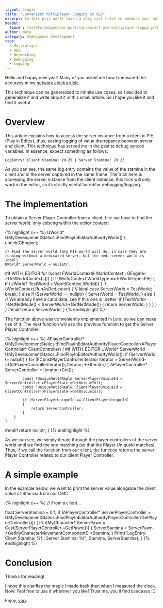 ```yaml
---
layout: single
title: "Convenient Multiplayer Logging in UE5"
excerpt: In this post we'll learn a very cool trick to enhance your multiplayer logs. It consists on accessing the server instance from the client in the editor. But how? Find out inside!
header:
  teaser: /assets/images/per-post/convenient-pie-multiplayer-logging/thumb.jpg
author: Meta
category: Videogames Development
tags:
  - Multiplayer
  - UE5
  - Networking
  - Debugging
  - Logging
---
```



Hello and happy new year! Many of you asked me how I measured the accuracy in my [network clock article](https://vorixo.github.io/devtricks/non-destructive-synced-net-clock/).

This technique can be generalized to infinite use cases, so I decided to generalize it and write about it in this small article. So I hope you like it and find it useful.

# Overview

This article explains how to access the server instance from a client in PIE (Play in Editor), thus, easing logging of value discrepancy between server and client. This technique has served me in the past to debug synced variables. In essence, expect something as follows:

```
LogEntry: Client Stamina: 29.25 | Server Stamina: 29.23
```

As you can see, the same log entry contains the value of the stamina in the client and in the server captured in the same frame. The trick here is accessing the server instance from the client instance, this trick will only work in the editor, so its strictly useful for editor debugging/logging.

# The implementation

To obtain a Server Player Controller from a client, first we have to find the server world, only existing within the editor context:

{% highlight c++ %}
UWorld* UMyDevelopmentStatics::FindPlayInEditorAuthorityWorld()
{
	check(GEngine);

	// Find the server world (any PIE world will do, in case they are running without a dedicated server, but the ded. server world is ideal)
	UWorld* ServerWorld = nullptr;
#if WITH_EDITOR
	for (const FWorldContext& WorldContext : GEngine->GetWorldContexts())
	{
		if (WorldContext.WorldType == EWorldType::PIE)
		{
			if (UWorld* TestWorld = WorldContext.World())
			{
				if (WorldContext.RunAsDedicated)
				{
					// Ideal case
					ServerWorld = TestWorld;
					break;
				}
				else if (ServerWorld == nullptr)
				{
					ServerWorld = TestWorld;
				}
				else
				{
					// We already have a candidate, see if this one is 'better'
					if (TestWorld->GetNetMode() < ServerWorld->GetNetMode())
					{
						return ServerWorld;
					}
				}
			}
		}
	}
#endif
	return ServerWorld;
}
{% endhighlight %}

The function above was conveniently implemented in Lyra, so we can make use of it. The next function will use the previous function to get the Server Player Controller:

{% highlight c++ %}
APlayerController* UMyDevelopmentStatics::FindPlayInEditorAuthorityPlayerController(APlayerController* ClientController)
{
#if WITH_EDITOR
	UWorld* ServerWorld = UMyDevelopmentStatics::FindPlayInEditorAuthorityWorld();
	if (ServerWorld != nullptr)
	{
		for (FConstPlayerControllerIterator Iterator = ServerWorld->GetPlayerControllerIterator(); Iterator; ++Iterator)
		{
			APlayerController* ServerController = Iterator->Get();

			const FUniqueNetIdRepl& ServerPlayerUniqueId = ServerController->PlayerState->GetUniqueId();
			const FUniqueNetIdRepl& ClientPlayerUniqueId = ClientController->PlayerState->GetUniqueId();

			if (ServerPlayerUniqueId == ClientPlayerUniqueId)
			{
				return ServerController;
			}
		}
	}
#endif
	return nullptr;
}
{% endhighlight %}

As we can see, we simply iterate through the player controllers of the server world until we find the one matching (so that the Player UniqueId matches). Thus, if we call the function from our client, the function returns the server Player Controller related to our client Player Controller.

# A simple example

In the example below, we want to print the server value alongside the client value of Stamina from our CMC.

{% highlight c++ %}
// From a client...

float ServerStamina = 0.f;
if (APlayerController* ServerPlayerController = UMyDevelopmentStatics::FindPlayInEditorAuthorityPlayerController(GetPlayerController()))
{
	if( AMyCharacter* ServerPawn = Cast<AMyCharacter>(ServerPlayerController->GetPawn()))
	{
		ServerStamina = ServerPawn->GetMyCharacterMovementComponent()->Stamina;
	}
	Print("LogEntry: Client Stamina: %f | Server Stamina: %f", Stamina, ServerStamina);
}
{% endhighlight %}

# Conclusion

Thanks for reading!

I hope this clarifies the magic I made back then when I measured the clock. Now! Feel free to use it wherever you like! Trust me, you'll find usecases :D

Enjoy, [vori](https://twitter.com/vorixo).
